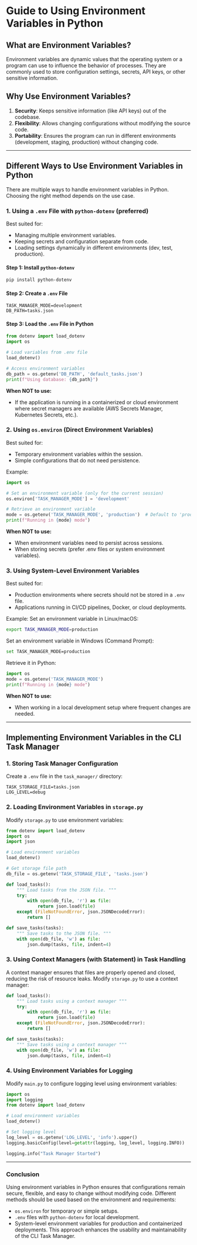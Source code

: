 # Guide to Using Environment Variables in Python

## What are Environment Variables?
Environment variables are dynamic values that the operating system or a program can use to influence the behavior of processes. They are commonly used to store configuration settings, secrets, API keys, or other sensitive information.

## Why Use Environment Variables?
1. **Security**: Keeps sensitive information (like API keys) out of the codebase.
2. **Flexibility**: Allows changing configurations without modifying the source code.
3. **Portability**: Ensures the program can run in different environments (development, staging, production) without changing code.

---
## Different Ways to Use Environment Variables in Python
There are multiple ways to handle environment variables in Python. Choosing the right method depends on the use case.


### 1. Using a `.env` File with `python-dotenv` (preferred)
Best suited for:
- Managing multiple environment variables.
- Keeping secrets and configuration separate from code.
- Loading settings dynamically in different environments (dev, test, production).

#### Step 1: Install `python-dotenv`
```sh
pip install python-dotenv
```

#### Step 2: Create a `.env` File
```env
TASK_MANAGER_MODE=development
DB_PATH=tasks.json
```

#### Step 3: Load the `.env` File in Python
```python
from dotenv import load_dotenv
import os

# Load variables from .env file
load_dotenv()

# Access environment variables
db_path = os.getenv('DB_PATH', 'default_tasks.json')
print(f"Using database: {db_path}")
```
**When NOT to use:**
- If the application is running in a containerized or cloud environment where secret managers are available (AWS Secrets Manager, Kubernetes Secrets, etc.).

### 2. Using `os.environ` (Direct Environment Variables)
Best suited for:
- Temporary environment variables within the session.
- Simple configurations that do not need persistence.

Example:
```python
import os

# Set an environment variable (only for the current session)
os.environ['TASK_MANAGER_MODE'] = 'development'

# Retrieve an environment variable
mode = os.getenv('TASK_MANAGER_MODE', 'production')  # Default to 'production' if not set
print(f"Running in {mode} mode")
```
**When NOT to use:**
- When environment variables need to persist across sessions.
- When storing secrets (prefer .env files or system environment variables).


### 3. Using System-Level Environment Variables
Best suited for:
- Production environments where secrets should not be stored in a `.env` file.
- Applications running in CI/CD pipelines, Docker, or cloud deployments.

Example:
Set an environment variable in Linux/macOS:
```sh
export TASK_MANAGER_MODE=production
```
Set an environment variable in Windows (Command Prompt):
```sh
set TASK_MANAGER_MODE=production
```
Retrieve it in Python:
```python
import os
mode = os.getenv('TASK_MANAGER_MODE')
print(f"Running in {mode} mode")
```
**When NOT to use:**
- When working in a local development setup where frequent changes are needed.

---
## Implementing Environment Variables in the CLI Task Manager

### 1. Storing Task Manager Configuration
Create a `.env` file in the `task_manager/` directory:
```env
TASK_STORAGE_FILE=tasks.json
LOG_LEVEL=debug
```

### 2. Loading Environment Variables in `storage.py`
Modify `storage.py` to use environment variables:
```python
from dotenv import load_dotenv
import os
import json

# Load environment variables
load_dotenv()

# Get storage file path
db_file = os.getenv('TASK_STORAGE_FILE', 'tasks.json')

def load_tasks():
    """ Load tasks from the JSON file. """
    try:
        with open(db_file, 'r') as file:
            return json.load(file)
    except (FileNotFoundError, json.JSONDecodeError):
        return []

def save_tasks(tasks):
    """ Save tasks to the JSON file. """
    with open(db_file, 'w') as file:
        json.dump(tasks, file, indent=4)
```

### 3. Using Context Managers (with Statement) in Task Handling
A context manager ensures that files are properly opened and closed, reducing the risk of resource leaks.
Modify `storage.py` to use a context manager:
```python
def load_tasks():
    """ Load tasks using a context manager """
    try:
        with open(db_file, 'r') as file:
            return json.load(file)
    except (FileNotFoundError, json.JSONDecodeError):
        return []

def save_tasks(tasks):
    """ Save tasks using a context manager """
    with open(db_file, 'w') as file:
        json.dump(tasks, file, indent=4)
```

### 4. Using Environment Variables for Logging
Modify `main.py` to configure logging level using environment variables:
```python
import os
import logging
from dotenv import load_dotenv

# Load environment variables
load_dotenv()

# Set logging level
log_level = os.getenv('LOG_LEVEL', 'info').upper()
logging.basicConfig(level=getattr(logging, log_level, logging.INFO))

logging.info("Task Manager Started")
```

---
### Conclusion
Using environment variables in Python ensures that configurations remain secure, flexible, and easy to change without modifying code. Different methods should be used based on the environment and requirements:
- `os.environ` for temporary or simple setups.
- `.env` files with `python-dotenv` for local development.
- System-level environment variables for production and containerized deployments.
This approach enhances the usability and maintainability of the CLI Task Manager.


